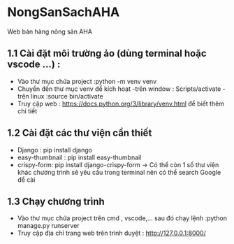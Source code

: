 # NongSanSachAHA
Web bán hàng nông sản AHA
## 1.1 Cài đặt môi trường ảo (dùng terminal hoặc vscode …) :
- Vào thư mục chứa project  :python -m venv venv
- Chuyển đến thư mục venv để kích hoạt -trên window : Scripts/activate
	     				                -trên linux :source bin/activate
- Truy cập web : https://docs.python.org/3/library/venv.html để biết thêm chi tiết 
## 1.2 Cài đặt các thư viện cần thiết
- Django : pip install django
- easy-thumbnail : pip install easy-thumbnail
- crispy-form: pip install django-crispy-form
-> Có thể còn 1 số thư viện khác chương trình sẽ yêu cầu trong terminal nên có thể search Google để cài 
## 1.3 Chạy chương trình
- Vào thư mục chứa project trên cmd , vscode,… sau đó chạy lệnh :python manage.py runserver 
- Truy cập địa chỉ trang web trên trình duyệt : http://127.0.0.1:8000/
